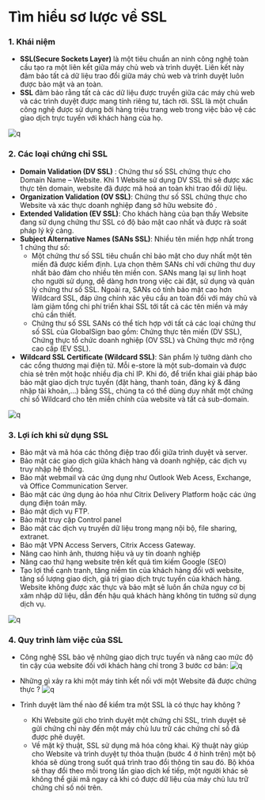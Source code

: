 # Tìm hiểu sơ lược về SSL
### 1. Khái niệm
- **SSL(Secure Sockets Layer)** là một tiêu chuẩn an ninh công nghệ toàn cầu tạo ra một liên kết giữa máy chủ web và trình duyệt. Liên kết này đảm bảo tất cả dữ liệu trao đổi giữa máy chủ web và trình duyệt luôn được bảo mật và an toàn.
- **SSL** đảm bảo rằng tất cả các dữ liệu được truyền giữa các máy chủ web và các trình duyệt được mang tính riêng tư, tách rời. SSL là một chuẩn công nghệ được sử dụng bởi hàng triệu trang web trong việc bảo vệ các giao dịch trực tuyến với khách hàng của họ.

![q](https://f5-zpcloud.zdn.vn/5256175433796277230/e0c3ef476650ab0ef241.jpg)

### 2. Các loại chứng chỉ SSL
- **Domain Validation (DV SSL)** : Chứng thư số SSL chứng thực cho Domain Name – Website. Khi 1 Website sử dụng DV SSL thì sẽ được xác thực tên domain, website đã được mã hoá an toàn khi trao đổi dữ liệu.
- **Organization Validation (OV SSL)**: Chứng thư số SSL chứng thực cho Website và xác thực doanh nghiệp đang sở hữu website đó .
- **Extended Validation (EV SSL)**: Cho khách hàng của bạn thấy Website đang sử dụng chứng thư SSL có độ bảo mật cao nhất và được rà soát pháp lý kỹ càng.
- **Subject Alternative Names (SANs SSL)**: Nhiều tên miền hợp nhất trong 1 chứng thư số:
    + Một chứng thư số SSL tiêu chuẩn chỉ bảo mật cho duy nhất một tên miền đã được kiểm định. Lựa chọn thêm SANs chỉ với chứng thư duy nhất bảo đảm cho nhiều tên miền con. SANs mang lại sự linh hoạt cho người sử dụng, dễ dàng hơn trong việc cài đặt, sử dụng và quản lý chứng thư số SSL. Ngoài ra, SANs có tính bảo mật cao hơn Wildcard SSL, đáp ứng chính xác yêu cầu an toàn đối với máy chủ và làm giảm tổng chi phí triển khai SSL tới tất cả các tên miền và máy chủ cần thiết.
    + Chứng thư số SSL SANs có thể tích hợp với tất cả các loại chứng thư số SSL của GlobalSign bao gồm: Chứng thực tên miền (DV SSL), Chứng thực tổ chức doanh nghiệp (OV SSL) và Chứng thực mở rộng cao cấp (EV SSL).
- **Wildcard SSL Certificate (Wildcard SSL)**: Sản phẩm lý tưởng dành cho các cổng thương mại điện tử. Mỗi e-store là một sub-domain và được chia sẻ trên một hoặc nhiều địa chỉ IP. Khi đó, để triển khai giải pháp bảo bảo mật giao dịch trực tuyến (đặt hàng, thanh toán, đăng ký & đăng nhập tài khoản,…) bằng SSL, chúng ta có thể dùng duy nhất một chứng chỉ số Wildcard cho tên miền chính của website và tất cả sub-domain.

![q](https://f4-zpcloud.zdn.vn/778643876543425640/99145b969d8150df0990.jpg)
### 3. Lợi ích khi sử dụng SSL
- Bảo mật và mã hóa các thông điệp trao đổi giữa trình duyệt và server.
- Bảo mật các giao dịch giữa khách hàng và doanh nghiệp, các dịch vụ truy nhập hệ thống.
- Bảo mật webmail và các ứng dụng như Outlook Web Acess, Exchange, và Office Communication Server.
- Bảo mật các ứng dụng ảo hóa như Citrix Delivery Platform hoặc các ứng dụng điện toán mây.
- Bảo mật dịch vụ FTP.
- Bảo mật truy cập Control panel
- Bảo mật các dịch vụ truyền dữ liệu trong mạng nội bộ, file sharing, extranet.
- Bảo mật VPN Access Servers, Citrix Access Gateway.
- Nâng cao hình ảnh, thương hiệu và uy tín doanh nghiệp
- Nâng cao thứ hạng website trên kết quả tìm kiếm Google (SEO)
- Tạo lợi thế cạnh tranh, tăng niềm tin của khách hàng đối với website, tăng số lượng giao dịch, giá trị giao dịch trực tuyến của khách hàng. Website không được xác thực và bảo mật sẽ luôn ẩn chứa nguy cơ bị xâm nhập dữ liệu, dẫn đến hậu quả khách hàng không tin tưởng sử dụng dịch vụ.

![q](https://f5-zpcloud.zdn.vn/8705296879558327101/028dbf164401895fd010.jpg)

### 4. Quy trình làm việc của SSL
- Công nghệ SSL bảo vệ những giao dịch trực tuyến và nâng cao mức độ tin cậy của website đối với khách hàng chỉ trong 3 bước cơ bản:
![q](https://f4-zpcloud.zdn.vn/6625921873769988653/4a512b31c2260f785637.jpg)

- Những gì xảy ra khi một máy tính kết nối với một Website đã được chứng thực ?
![q](https://f4-zpcloud.zdn.vn/1024486186225030773/c27d6d9f86884bd61299.jpg)

- Trình duyệt làm thế nào để kiểm tra một SSL là có thực hay không ?
    + Khi Website gửi cho trình duyệt một chứng chỉ SSL, trình duyệt sẽ gửi chứng chỉ này đến một máy chủ lưu trữ các chứng chỉ số đã được phê duyệt.
    + Về mặt kỹ thuật, SSL sử dụng mã hóa công khai. Kỹ thuật này giúp cho Website và trình duyệt tự thỏa thuận (bước 4 ở hình trên) một bộ khóa sẽ dùng trong suốt quá trình trao đổi thông tin sau đó. Bộ khóa sẽ thay đổi theo mỗi trong lần giao dịch kế tiếp, một người khác sẽ không thể giải mã ngay cả khi có được dữ liệu của máy chủ lưu trữ chứng chỉ số nói trên.
